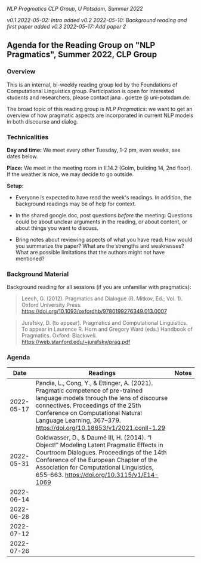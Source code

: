 *NLP Pragmatics  CLP Group, U Potsdam, Summer 2022*

*v0.1 2022-05-02: Intro added*
*v0.2 2022-05-10: Background reading and first paper added*
*v0.3 2022-05-17: Add paper 2*

## Agenda for the Reading Group on "NLP Pragmatics", Summer 2022, CLP Group

### Overview

This is an internal, bi-weekly reading group led by the Foundations of Computational Linguistics group.
Participation is open for interested students and researchers, please contact jana . goetze @ uni-potsdam.de.

The broad topic of this reading group is *NLP Pragmatics*: we want to get an overview of how pragmatic aspects are incorporated in current NLP models in both discourse and dialog.

### Technicalities

**Day and time:** We meet every other Tuesday, 1-2 pm, even weeks, see dates below.

**Place:** We meet in the meeting room in II.14.2 (Golm, building 14, 2nd floor). If the weather is nice, we may decide to go outside.

**Setup:**

- Everyone is expected to have read the week's readings. In addition, the background readings may be of help for context.

- In the shared google doc, post questions *before* the meeting: Questions could be about unclear arguments in the reading, or about content, or about things you want to discuss.

- Bring notes about reviewing aspects of what you have read: How would you summarize the paper? What are the strengths and weaknesses? What are possible limitations that the authors might not have mentioned?

### Background Material

Background reading for all sessions (if you are unfamiliar with pragmatics):

> Leech, G. (2012). Pragmatics and Dialogue (R. Mitkov, Ed.; Vol. 1). Oxford University Press. https://doi.org/10.1093/oxfordhb/9780199276349.013.0007

> Jurafsky, D. (to appear). Pragmatics and Computational Linguistics. To appear in Laurence R. Horn and Gregory Ward (eds.) Handbook of Pragmatics. Oxford: Blackwell. https://web.stanford.edu/~jurafsky/prag.pdf

### Agenda

| Date | Readings | Notes
|---|---|---|
| 2022-05-17 | Pandia, L., Cong, Y., & Ettinger, A. (2021). Pragmatic competence of pre-trained language models through the lens of discourse connectives. Proceedings of the 25th Conference on Computational Natural Language Learning, 367–379. https://doi.org/10.18653/v1/2021.conll-1.29 |  |
| 2022-05-31 | Goldwasser, D., & Daumé III, H. (2014). “I Object!” Modeling Latent Pragmatic Effects in Courtroom Dialogues. Proceedings of the 14th Conference of the European Chapter of the Association for Computational Linguistics, 655–663. https://doi.org/10.3115/v1/E14-1069 ||
| 2022-06-14 | ||
| 2022-06-28 | ||
| 2022-07-12 | ||
| 2022-07-26 | ||
